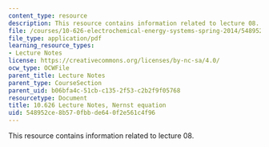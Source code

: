 ```yaml
---
content_type: resource
description: This resource contains information related to lecture 08.
file: /courses/10-626-electrochemical-energy-systems-spring-2014/548952ce8b570fbbde640f2e561c4f96_MIT10_626S14_S11lec08.pdf
file_type: application/pdf
learning_resource_types:
- Lecture Notes
license: https://creativecommons.org/licenses/by-nc-sa/4.0/
ocw_type: OCWFile
parent_title: Lecture Notes
parent_type: CourseSection
parent_uid: b06bfa4c-51cb-c135-2f53-c2b2f9f05768
resourcetype: Document
title: 10.626 Lecture Notes, Nernst equation
uid: 548952ce-8b57-0fbb-de64-0f2e561c4f96
---
```

This resource contains information related to lecture 08.